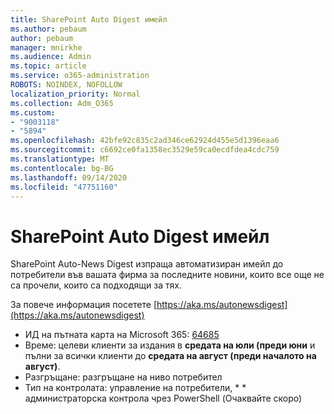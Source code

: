 ```yaml
---
title: SharePoint Auto Digest имейл
ms.author: pebaum
author: pebaum
manager: mnirkhe
ms.audience: Admin
ms.topic: article
ms.service: o365-administration
ROBOTS: NOINDEX, NOFOLLOW
localization_priority: Normal
ms.collection: Adm_O365
ms.custom:
- "9003118"
- "5894"
ms.openlocfilehash: 42bfe92c835c2ad346ce62924d455e5d1396eaa6
ms.sourcegitcommit: c6692ce0fa1358ec3529e59ca0ecdfdea4cdc759
ms.translationtype: MT
ms.contentlocale: bg-BG
ms.lasthandoff: 09/14/2020
ms.locfileid: "47751160"
---
```

# <a name="sharepoint-auto-digest-email"></a>SharePoint Auto Digest имейл

SharePoint Auto-News Digest изпраща автоматизиран имейл до потребители във вашата фирма за последните новини, които все още не са прочели, които са подходящи за тях.

За повече информация посетете [https://aka.ms/autonewsdigest](https://aka.ms/autonewsdigest)

- ИД на пътната карта на Microsoft 365:  [64685](https://www.microsoft.com/microsoft-365/roadmap?filters=&featureid=64685)
- Време: целеви клиенти за издания в  **средата на юли (преди юни**  и пълни за всички клиенти до  **средата на август (преди началото на август)**.
- Разгръщане: разгръщане на ниво потребител
- Тип на контролата: управление на потребители, * * администраторска контрола чрез PowerShell (Очаквайте скоро)

